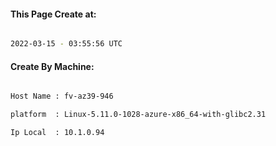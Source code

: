 
   
#### This Page Create at:

```bash

2022-03-15 - 03:55:56 UTC

```

#### Create By Machine:

```bash

Host Name : fv-az39-946

platform  : Linux-5.11.0-1028-azure-x86_64-with-glibc2.31

Ip Local  : 10.1.0.94

```

